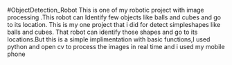 #ObjectDetection_Robot
This is one of my robotic project with image processing .This robot can Identify few objects like balls and cubes and go to its location. This is my one project that i did for detect simpleshapes like balls and cubes. That robot can identify those shapes and go to its locations.But this is a simple implimentation with basic functions,I used python and open cv to process the images in real time and i used my mobile phone
